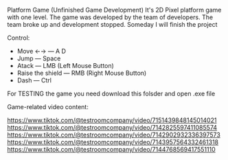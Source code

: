 Platform Game (Unfinished Game Development)
It's 2D Pixel platform game with one level. 
The game was developed by the team of developers. The team broke up and development stopped. Someday I will finish the project

Control: 
  * Move ←→           —   A D
  * Jump              —   Space
  * Atack             —   LMB (Left Mouse Button)
  * Raise the shield  —   RMB (Right Mouse Button)
  * Dash              —   Ctrl

For TESTING the game you need download this folsder and open .exe file

Game-related video content:

https://www.tiktok.com/@testroomcompany/video/7151439848145014021
https://www.tiktok.com/@testroomcompany/video/7142825597411085574
https://www.tiktok.com/@testroomcompany/video/7142902932336397573
https://www.tiktok.com/@testroomcompany/video/7143957564332461318
https://www.tiktok.com/@testroomcompany/video/7144768569417551110
